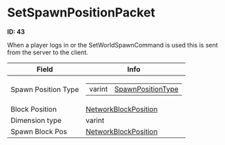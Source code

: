 # SetSpawnPositionPacket

__ID: 43__

When a player logs in or the SetWorldSpawnCommand is used this is sent from the server to the client.

<table><thead><tr><th>Field</th><th>Info</th></tr></thead><tbody>
<tr><td>Spawn Position Type</td><td><table><tbody><tr><td>varint</td><td><a href="../enums/SpawnPositionType.md">SpawnPositionType</a></td></tr></tbody></table></td></tr>
<tr><td>Block Position</td><td><a href="../types/NetworkBlockPosition.md">NetworkBlockPosition</a></td></tr>
<tr><td>Dimension type</td><td>varint</td></tr>
<tr><td>Spawn Block Pos</td><td><a href="../types/NetworkBlockPosition.md">NetworkBlockPosition</a></td></tr>
</tbody></table>